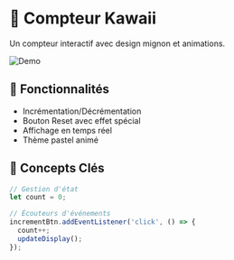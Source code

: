 # 🧮 Compteur Kawaii

Un compteur interactif avec design mignon et animations.

![Demo](demo.gif)

## 🌟 Fonctionnalités
- Incrémentation/Décrémentation
- Bouton Reset avec effet spécial
- Affichage en temps réel
- Thème pastel animé

## 🧠 Concepts Clés
```javascript
// Gestion d'état
let count = 0;

// Écouteurs d'événements
incrementBtn.addEventListener('click', () => {
  count++;
  updateDisplay();
});
